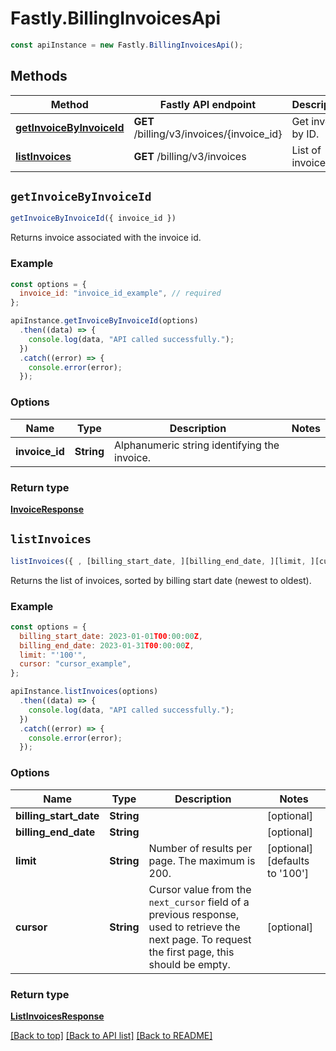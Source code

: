 # Fastly.BillingInvoicesApi

```javascript
const apiInstance = new Fastly.BillingInvoicesApi();
```
## Methods

Method | Fastly API endpoint | Description
------------- | ------------- | -------------
[**getInvoiceByInvoiceId**](BillingInvoicesApi.md#getInvoiceByInvoiceId) | **GET** /billing/v3/invoices/{invoice_id} | Get invoice by ID.
[**listInvoices**](BillingInvoicesApi.md#listInvoices) | **GET** /billing/v3/invoices | List of invoices.


## `getInvoiceByInvoiceId`

```javascript
getInvoiceByInvoiceId({ invoice_id })
```

Returns invoice associated with the invoice id.

### Example

```javascript
const options = {
  invoice_id: "invoice_id_example", // required
};

apiInstance.getInvoiceByInvoiceId(options)
  .then((data) => {
    console.log(data, "API called successfully.");
  })
  .catch((error) => {
    console.error(error);
  });
```

### Options

Name | Type | Description  | Notes
------------- | ------------- | ------------- | -------------
**invoice_id** | **String** | Alphanumeric string identifying the invoice. |

### Return type

[**InvoiceResponse**](InvoiceResponse.md)


## `listInvoices`

```javascript
listInvoices({ , [billing_start_date, ][billing_end_date, ][limit, ][cursor] })
```

Returns the list of invoices, sorted by billing start date (newest to oldest).

### Example

```javascript
const options = {
  billing_start_date: 2023-01-01T00:00:00Z,
  billing_end_date: 2023-01-31T00:00:00Z,
  limit: "'100'",
  cursor: "cursor_example",
};

apiInstance.listInvoices(options)
  .then((data) => {
    console.log(data, "API called successfully.");
  })
  .catch((error) => {
    console.error(error);
  });
```

### Options

Name | Type | Description  | Notes
------------- | ------------- | ------------- | -------------
**billing_start_date** | **String** |  | [optional]
**billing_end_date** | **String** |  | [optional]
**limit** | **String** | Number of results per page. The maximum is 200. | [optional] [defaults to '100']
**cursor** | **String** | Cursor value from the `next_cursor` field of a previous response, used to retrieve the next page. To request the first page, this should be empty. | [optional]

### Return type

[**ListInvoicesResponse**](ListInvoicesResponse.md)


[[Back to top]](#) [[Back to API list]](../../README.md#endpoints)
[[Back to README]](../../README.md)
